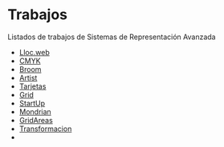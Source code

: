 # Trabajos
Listados de trabajos de Sistemas de Representación Avanzada

* [Lloc.web](https://isv14.github.io/llocweb/)
* [CMYK](https://isv14.github.io/cmyk/)
* [Broom](https://isv14.github.io/broom/)
* [Artist](https://isv14.github.io/artist/)
* [Tarjetas](https://isv14.github.io/modulo/)
* [Grid](https://isv14.github.io/grid/)
* [StartUp](https://isv14.github.io/landingpage/)
* [Mondrian](https://isv14.github.io/mondrian/)
* [GridAreas](https://isv14.github.io/gridareas/)
* [Transformacion](https://isv14.github.io/transformacion/)
*
